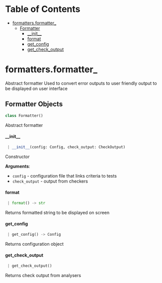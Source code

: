 # Table of Contents

* [formatters.formatter\_](#formatters.formatter_)
  * [Formatter](#formatters.formatter_.Formatter)
    * [\_\_init\_\_](#formatters.formatter_.Formatter.__init__)
    * [format](#formatters.formatter_.Formatter.format)
    * [get\_config](#formatters.formatter_.Formatter.get_config)
    * [get\_check\_output](#formatters.formatter_.Formatter.get_check_output)

<a name="formatters.formatter_"></a>
# formatters.formatter\_

Abstract formatter
Used to convert error outputs to user friendly output to be displayed on user
interface

<a name="formatters.formatter_.Formatter"></a>
## Formatter Objects

```python
class Formatter()
```

Abstract formatter

<a name="formatters.formatter_.Formatter.__init__"></a>
#### \_\_init\_\_

```python
 | __init__(config: Config, check_output: CheckOutput)
```

Constructor

**Arguments**:

- `config` - configuration file that links criteria to tests
- `check_output` - output from checkers

<a name="formatters.formatter_.Formatter.format"></a>
#### format

```python
 | format() -> str
```

Returns formatted string to be displayed on screen

<a name="formatters.formatter_.Formatter.get_config"></a>
#### get\_config

```python
 | get_config() -> Config
```

Returns configuration object

<a name="formatters.formatter_.Formatter.get_check_output"></a>
#### get\_check\_output

```python
 | get_check_output()
```

Returns check output from analysers


